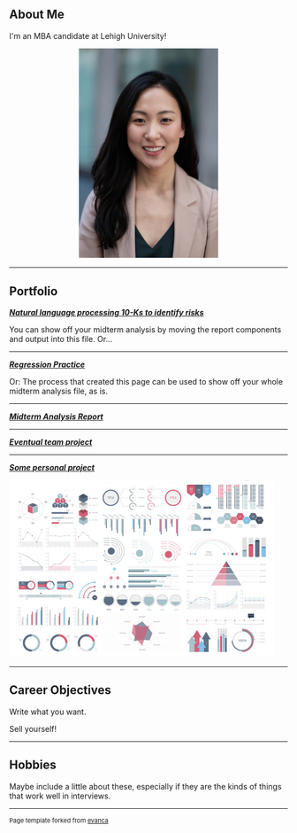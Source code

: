 ## About Me

I'm an MBA candidate at Lehigh University! 

<!-- Upload your own photo and change the path -->

<p style="text-align:center;">
  <img class="img-circle" src="https://github.com/daheeseminara/daheeseminara.github.io/raw/master/images/Dahee Seminara.jpeg" width="50%">
</p>

---

## Portfolio

<!-- You can link to other websites, PDFs in this repo, and other pages in this repo -->

_**[Natural language processing 10-Ks to identify risks](10k_nlp_covid)**_

You can show off your midterm analysis by moving the report components and output into this file. Or...

---

_**[Regression Practice](Regression_practice)**_

Or: The process that created this page can be used to show off your whole midterm analysis file, as is.

---

_**[Midterm Analysis Report](analysis_report/analysis_report.md)**_


---

_**[Eventual team project](https://donbowen.github.io/teamproject/)**_

---

_**[Some personal project](/pdf/sample_presentation.pdf)**_

<img src="images/dummy_thumbnail.jpg?raw=true"/>

---

## Career Objectives

Write what you want. 

Sell yourself!

---

## Hobbies

Maybe include a little about these, especially if they are the kinds of things that work well in interviews.

---
<p style="font-size:11px">Page template forked from <a href="https://github.com/evanca/quick-portfolio">evanca</a></p>
<!-- Remove above link if you don't want to attibute -->
